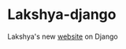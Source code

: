 Lakshya-django
==============

Lakshya's new [website](http://www.thelakshyafoundation.org/) on Django
